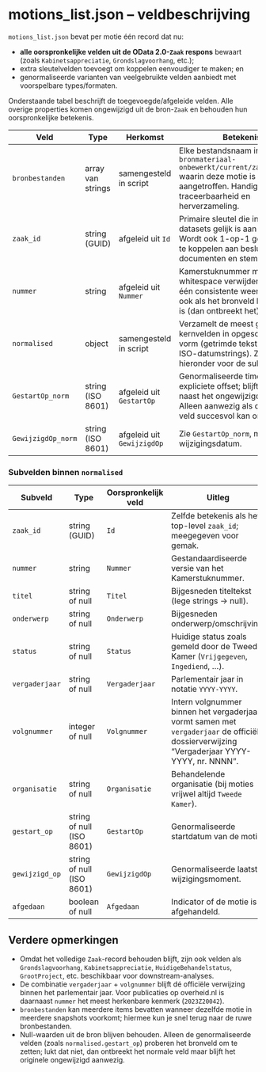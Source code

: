 # motions_list.json – veldbeschrijving

`motions_list.json` bevat per motie één record dat nu:

- **alle oorspronkelijke velden uit de OData 2.0-`Zaak` respons** bewaart (zoals `Kabinetsappreciatie`, `Grondslagvoorhang`, etc.);
- extra sleutelvelden toevoegt om koppelen eenvoudiger te maken; en
- genormaliseerde varianten van veelgebruikte velden aanbiedt met voorspelbare types/formaten.

Onderstaande tabel beschrijft de toegevoegde/afgeleide velden. Alle overige properties komen ongewijzigd uit de bron-`Zaak` en behouden hun oorspronkelijke betekenis.

| Veld | Type | Herkomst | Betekenis | Voorbeeld |
| --- | --- | --- | --- | --- |
| `bronbestanden` | array van strings | samengesteld in script | Elke bestandsnaam in `bronmateriaal-onbewerkt/current/zaak_current/` waarin deze motie is aangetroffen. Handig voor traceerbaarheid en herverzameling. | `['zaak_current_parliament_20251003_174519.json']` |
| `zaak_id` | string (GUID) | afgeleid uit `Id` | Primaire sleutel die in alle datasets gelijk is aan `Zaak.Id`. Wordt ook 1-op-1 gebruikt om te koppelen aan besluiten, documenten en stemmingen. | `d2e882c4-4cd9-42bd-918d-6439f977a9dd` |
| `nummer` | string | afgeleid uit `Nummer` | Kamerstuknummer met whitespace verwijderd. Houdt één consistente weergave aan, ook als het bronveld leeg of null is (dan ontbreekt het). | `2023Z20042` |
| `normalised` | object | samengesteld in script | Verzamelt de meest gebruikte kernvelden in opgeschoonde vorm (getrimde tekst, integers, ISO-datumstrings). Zie tabel hieronder voor de subvelden. | `{ "zaak_id": ..., "vergaderjaar": ... }` |
| `GestartOp_norm` | string (ISO 8601) | afgeleid uit `GestartOp` | Genormaliseerde timestamp met expliciete offset; blijft aanwezig naast het ongewijzigde bronveld. Alleen aanwezig als de parser het veld succesvol kan omzetten. | `2023-12-12T00:00:00+01:00` |
| `GewijzigdOp_norm` | string (ISO 8601) | afgeleid uit `GewijzigdOp` | Zie `GestartOp_norm`, maar voor de wijzigingsdatum. | `2024-02-19T10:59:02.367000+01:00` |

### Subvelden binnen `normalised`

| Subveld | Type | Oorspronkelijk veld | Uitleg |
| --- | --- | --- | --- |
| `zaak_id` | string (GUID) | `Id` | Zelfde betekenis als het top-level `zaak_id`; meegegeven voor gemak. |
| `nummer` | string | `Nummer` | Gestandaardiseerde versie van het Kamerstuknummer. |
| `titel` | string of null | `Titel` | Bijgesneden titeltekst (lege strings → null). |
| `onderwerp` | string of null | `Onderwerp` | Bijgesneden onderwerp/omschrijving. |
| `status` | string of null | `Status` | Huidige status zoals gemeld door de Tweede Kamer (`Vrijgegeven`, `Ingediend`, …). |
| `vergaderjaar` | string of null | `Vergaderjaar` | Parlementair jaar in notatie `YYYY-YYYY`. |
| `volgnummer` | integer of null | `Volgnummer` | Intern volgnummer binnen het vergaderjaar; vormt samen met `vergaderjaar` de officiële dossierverwijzing “Vergaderjaar YYYY-YYYY, nr. NNNN”. |
| `organisatie` | string of null | `Organisatie` | Behandelende organisatie (bij moties vrijwel altijd `Tweede Kamer`). |
| `gestart_op` | string of null (ISO 8601) | `GestartOp` | Genormaliseerde startdatum van de motie. |
| `gewijzigd_op` | string of null (ISO 8601) | `GewijzigdOp` | Genormaliseerde laatste wijzigingsmoment. |
| `afgedaan` | boolean of null | `Afgedaan` | Indicator of de motie is afgehandeld. |

## Verdere opmerkingen

- Omdat het volledige `Zaak`-record behouden blijft, zijn ook velden als `Grondslagvoorhang`, `Kabinetsappreciatie`, `HuidigeBehandelstatus`, `GrootProject`, etc. beschikbaar voor downstream-analyses.
- De combinatie `vergaderjaar` + `volgnummer` blijft dé officiële verwijzing binnen het parlementair jaar. Voor publicaties op overheid.nl is daarnaast `nummer` het meest herkenbare kenmerk (`2023Z20042`).
- `bronbestanden` kan meerdere items bevatten wanneer dezelfde motie in meerdere snapshots voorkomt; hiermee kun je snel terug naar de ruwe bronbestanden.
- Null-waarden uit de bron blijven behouden. Alleen de genormaliseerde velden (zoals `normalised.gestart_op`) proberen het bronveld om te zetten; lukt dat niet, dan ontbreekt het normale veld maar blijft het originele ongewijzigd aanwezig.
